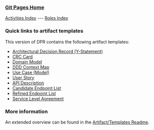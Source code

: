 ### [Git Pages Home](https://socadk.github.io/design-practice-repository)

[Activities Index](https://socadk.github.io/design-practice-repository/activities) ---
[Roles Index](https://socadk.github.io/design-practice-repository/roles)

### Quick links to artifact templates

This version of DPR contains the following artifact templates:

* [Architectural Decision Record (Y-Statement)](DPR-ArchitecturalDecisionRecordYForm.md)
* [CRC Card](DPR-CRCCard.md)
* [Domain Model](DPR-DomainModel.md)
* [DDD Context Map](DPR-StrategicDDDContextMap.md)
* [Use Case (Model)](DPR-UseCase.md)
* [User Story](DPR-UserStory.md)
* [API Description](SDPR-APIDescription.md)
* [Candidate Endpoint List](SDPR-CandidateEndpointList.md)
* [Refined Endpoint List](SDPR-RefinedEndpointList.md)
* [Service Level Agreement](SDPR-ServiceLevelAgreement.md)

### More information

An extended overview can be found in the [Artifact/Templates Readme](readme-gp.md).
